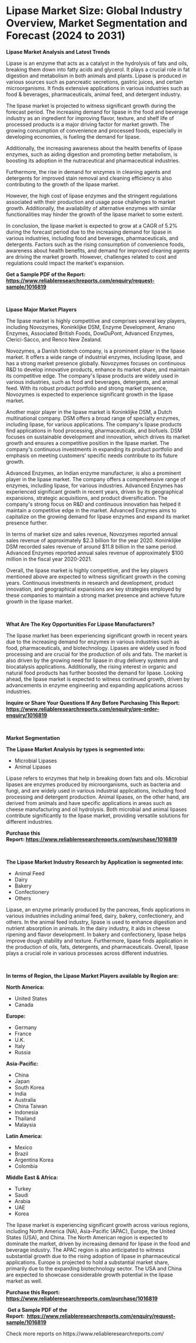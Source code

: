 <p><h1>Lipase Market Size: Global Industry Overview, Market Segmentation and Forecast (2024 to 2031)</h1></p><p><strong>Lipase Market Analysis and Latest Trends</strong></p>
<p><p>Lipase is an enzyme that acts as a catalyst in the hydrolysis of fats and oils, breaking them down into fatty acids and glycerol. It plays a crucial role in fat digestion and metabolism in both animals and plants. Lipase is produced in various sources such as pancreatic secretions, gastric juices, and certain microorganisms. It finds extensive applications in various industries such as food & beverages, pharmaceuticals, animal feed, and detergent industry.</p><p>The lipase market is projected to witness significant growth during the forecast period. The increasing demand for lipase in the food and beverage industry as an ingredient for improving flavor, texture, and shelf life of processed products is a major driving factor for market growth. The growing consumption of convenience and processed foods, especially in developing economies, is fueling the demand for lipase.</p><p>Additionally, the increasing awareness about the health benefits of lipase enzymes, such as aiding digestion and promoting better metabolism, is boosting its adoption in the nutraceutical and pharmaceutical industries.</p><p>Furthermore, the rise in demand for enzymes in cleaning agents and detergents for improved stain removal and cleaning efficiency is also contributing to the growth of the lipase market.</p><p>However, the high cost of lipase enzymes and the stringent regulations associated with their production and usage pose challenges to market growth. Additionally, the availability of alternative enzymes with similar functionalities may hinder the growth of the lipase market to some extent.</p><p>In conclusion, the lipase market is expected to grow at a CAGR of 5.2% during the forecast period due to the increasing demand for lipase in various industries, including food and beverages, pharmaceuticals, and detergents. Factors such as the rising consumption of convenience foods, awareness about health benefits, and demand for improved cleaning agents are driving the market growth. However, challenges related to cost and regulations could impact the market's expansion.</p></p>
<p><strong>Get a Sample PDF of the Report:&nbsp; <a href="https://www.reliableresearchreports.com/enquiry/request-sample/1016819">https://www.reliableresearchreports.com/enquiry/request-sample/1016819</a></strong></p>
<p>&nbsp;</p>
<p><strong>Lipase Major Market Players</strong></p>
<p><p>The lipase market is highly competitive and comprises several key players, including Novozymes, Koninklijke DSM, Enzyme Development, Amano Enzymes, Associated British Foods, DowDuPont, Advanced Enzymes, Clerici-Sacco, and Renco New Zealand.</p><p>Novozymes, a Danish biotech company, is a prominent player in the lipase market. It offers a wide range of industrial enzymes, including lipase, and has a strong market presence globally. Novozymes focuses on continuous R&D to develop innovative products, enhance its market share, and maintain its competitive edge. The company's lipase products are widely used in various industries, such as food and beverages, detergents, and animal feed. With its robust product portfolio and strong market presence, Novozymes is expected to experience significant growth in the lipase market.</p><p>Another major player in the lipase market is Koninklijke DSM, a Dutch multinational company. DSM offers a broad range of specialty enzymes, including lipase, for various applications. The company's lipase products find applications in food processing, pharmaceuticals, and biofuels. DSM focuses on sustainable development and innovation, which drives its market growth and ensures a competitive position in the lipase market. The company's continuous investments in expanding its product portfolio and emphasis on meeting customers' specific needs contribute to its future growth.</p><p>Advanced Enzymes, an Indian enzyme manufacturer, is also a prominent player in the lipase market. The company offers a comprehensive range of enzymes, including lipase, for various industries. Advanced Enzymes has experienced significant growth in recent years, driven by its geographical expansions, strategic acquisitions, and product diversification. The company's strong focus on R&D and continuous innovation has helped it maintain a competitive edge in the market. Advanced Enzymes aims to capitalize on the growing demand for lipase enzymes and expand its market presence further.</p><p>In terms of market size and sales revenue, Novozymes reported annual sales revenue of approximately $2.3 billion for the year 2020. Koninklijke DSM recorded sales revenue of around $11.8 billion in the same period. Advanced Enzymes reported annual sales revenue of approximately $100 million in the fiscal year 2020-2021.</p><p>Overall, the lipase market is highly competitive, and the key players mentioned above are expected to witness significant growth in the coming years. Continuous investments in research and development, product innovation, and geographical expansions are key strategies employed by these companies to maintain a strong market presence and achieve future growth in the lipase market.</p></p>
<p>&nbsp;</p>
<p><strong>What Are The Key Opportunities For Lipase Manufacturers?</strong></p>
<p><p>The lipase market has been experiencing significant growth in recent years due to the increasing demand for enzymes in various industries such as food, pharmaceuticals, and biotechnology. Lipases are widely used in food processing and are crucial for the production of oils and fats. The market is also driven by the growing need for lipase in drug delivery systems and biocatalysis applications. Additionally, the rising interest in organic and natural food products has further boosted the demand for lipase. Looking ahead, the lipase market is expected to witness continued growth, driven by advancements in enzyme engineering and expanding applications across industries.</p></p>
<p><strong>Inquire or Share Your Questions If Any Before Purchasing This Report: <a href="https://www.reliableresearchreports.com/enquiry/pre-order-enquiry/1016819">https://www.reliableresearchreports.com/enquiry/pre-order-enquiry/1016819</a></strong></p>
<p>&nbsp;</p>
<p><strong>Market Segmentation</strong></p>
<p><strong>The Lipase Market Analysis by types is segmented into:</strong></p>
<p><ul><li>Microbial Lipases</li><li>Animal Lipases</li></ul></p>
<p><p>Lipase refers to enzymes that help in breaking down fats and oils. Microbial lipases are enzymes produced by microorganisms, such as bacteria and fungi, and are widely used in various industrial applications, including food processing and detergent production. Animal lipases, on the other hand, are derived from animals and have specific applications in areas such as cheese manufacturing and oil hydrolysis. Both microbial and animal lipases contribute significantly to the lipase market, providing versatile solutions for different industries.</p></p>
<p><strong>Purchase this Report:&nbsp;<a href="https://www.reliableresearchreports.com/purchase/1016819">https://www.reliableresearchreports.com/purchase/1016819</a></strong></p>
<p>&nbsp;</p>
<p><strong>The Lipase Market Industry Research by Application is segmented into:</strong></p>
<p><ul><li>Animal Feed</li><li>Dairy</li><li>Bakery</li><li>Confectionery</li><li>Others</li></ul></p>
<p><p>Lipase, an enzyme primarily produced by the pancreas, finds applications in various industries including animal feed, dairy, bakery, confectionery, and others. In the animal feed industry, lipase is used to enhance digestion and nutrient absorption in animals. In the dairy industry, it aids in cheese ripening and flavor development. In bakery and confectionery, lipase helps improve dough stability and texture. Furthermore, lipase finds application in the production of oils, fats, detergents, and pharmaceuticals. Overall, lipase plays a crucial role in various processes across different industries.</p></p>
<p>&nbsp;</p>
<p><strong>In terms of Region, the Lipase Market Players available by Region are:</strong></p>
<p>
    <p> <strong> North America: </strong>
        <ul>
            <li>United States</li>
            <li>Canada</li>
        </ul>
        </p> 
    <p> <strong> Europe: </strong>
        <ul>
            <li>Germany</li>
            <li>France</li>
            <li>U.K.</li>
            <li>Italy</li>
            <li>Russia</li>
        </ul>
        </p> 
    <p> <strong> Asia-Pacific: </strong>
        <ul>
            <li>China</li>
            <li>Japan</li>
            <li>South Korea</li>
            <li>India</li>
            <li>Australia</li>
            <li>China Taiwan</li>
            <li>Indonesia</li>
            <li>Thailand</li>
            <li>Malaysia</li>
        </ul>
        </p> 
    <p> <strong> Latin America: </strong>
        <ul>
            <li>Mexico</li>
            <li>Brazil</li>
            <li>Argentina Korea</li>
            <li>Colombia</li>
        </ul>
        </p> 
    <p> <strong> Middle East & Africa: </strong>
        <ul>
            <li>Turkey</li>
            <li>Saudi</li>
            <li>Arabia</li>
            <li>UAE</li>
            <li>Korea</li>
        </ul>
    </p>
    </p>
<p><p>The lipase market is experiencing significant growth across various regions, including North America (NA), Asia-Pacific (APAC), Europe, the United States (USA), and China. The North American region is expected to dominate the market, driven by increasing demand for lipase in the food and beverage industry. The APAC region is also anticipated to witness substantial growth due to the rising adoption of lipase in pharmaceutical applications. Europe is projected to hold a substantial market share, primarily due to the expanding biotechnology sector. The USA and China are expected to showcase considerable growth potential in the lipase market as well.</p></p>
<p><strong>Purchase this Report: <a href="https://www.reliableresearchreports.com/purchase/1016819">https://www.reliableresearchreports.com/purchase/1016819</a></strong></p>
<p>&nbsp;<strong>Get a Sample PDF of the Report:&nbsp;&nbsp;<a href="https://www.reliableresearchreports.com/enquiry/request-sample/1016819">https://www.reliableresearchreports.com/enquiry/request-sample/1016819</a></strong></p>
<p><strong></strong></p>
<p>Check more reports on https://www.reliableresearchreports.com/</p>